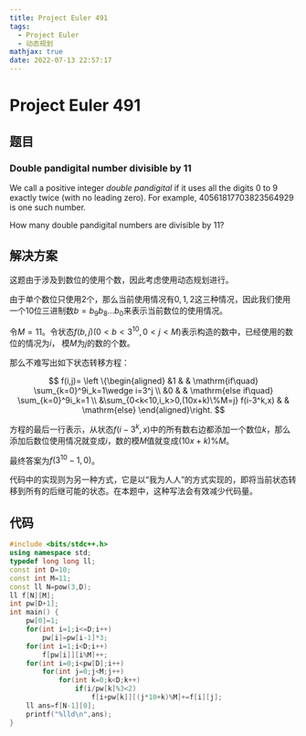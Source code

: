 ```yaml
---
title: Project Euler 491
tags:
  - Project Euler
  - 动态规划
mathjax: true
date: 2022-07-13 22:57:17
---
```


<escape><!-- more --></escape>

# Project Euler 491

## 题目

### Double pandigital number divisible by 11

We call a positive integer *double pandigital* if it uses all the digits $0$ to $9$ exactly twice (with no leading zero). For example, $40561817703823564929$ is one such number.

How many double pandigital numbers are divisible by $11$?

## 解决方案

这题由于涉及到数位的使用个数，因此考虑使用动态规划进行。

由于单个数位只使用$2$个，那么当前使用情况有$0,1,2$这三种情况，因此我们使用一个$10$位三进制数$b=b_9b_8\dots b_0$来表示当前数位的使用情况。

令$M=11$。令状态$f(b,j)(0< b< 3^{10},0<j<M)$表示构造的数中，已经使用的数位的情况为$i$，
模$M$为$j$的数的个数。

那么不难写出如下状态转移方程：

$$
f(i,j)=
\left \{\begin{aligned}
  &1  & & \mathrm{if\quad} \sum_{k=0}^9i_k=1\wedge i=3^j \\
  &0 & & \mathrm{else if\quad} \sum_{k=0}^9i_k=1 \\
  &\sum_{0<k<10,i_k>0,(10x+k)\%M=j} f(i-3^k,x) & & \mathrm{else}
\end{aligned}\right.
$$

方程的最后一行表示，从状态$f(i-3^k,x)$中的所有数右边都添加一个数位$k$，那么添加后数位使用情况就变成$i$，数的模$M$值就变成$(10x+k)\%M$。

最终答案为$f(3^{10}-1,0)$。

代码中的实现则为另一种方式，它是以“我为人人”的方式实现的，即将当前状态转移到所有的后继可能的状态。在本题中，这种写法会有效减少代码量。

## 代码

```C++
#include <bits/stdc++.h>
using namespace std;
typedef long long ll;
const int D=10;
const int M=11;
const ll N=pow(3,D);
ll f[N][M];
int pw[D+1];
int main() {
    pw[0]=1;
    for(int i=1;i<=D;i++)
        pw[i]=pw[i-1]*3;
    for(int i=1;i<D;i++)
        f[pw[i]][i%M]++;
    for(int i=0;i<pw[D];i++)
        for(int j=0;j<M;j++)
            for(int k=0;k<D;k++)
                if(i/pw[k]%3<2)
                    f[i+pw[k]][(j*10+k)%M]+=f[i][j];
    ll ans=f[N-1][0];
    printf("%lld\n",ans);
}

```

